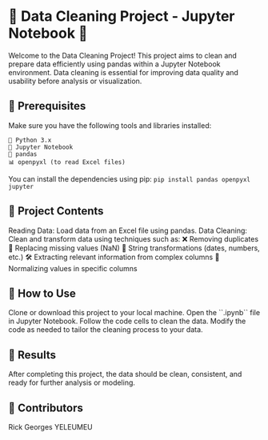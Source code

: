 <h1> 🧹 Data Cleaning Project - Jupyter Notebook 📝 </h1>

Welcome to the Data Cleaning Project! This project aims to clean and prepare data efficiently using pandas within a Jupyter Notebook environment. Data cleaning is essential for improving data quality and usability before analysis or visualization.
<h2>🔧 Prerequisites </h2>
  Make sure you have the following tools and libraries installed:
      
    🐍 Python 3.x
    📓 Jupyter Notebook
    🐼 pandas
    📊 openpyxl (to read Excel files)
    

  You can install the dependencies using pip:
    ``pip install pandas openpyxl jupyter``
    
<h2>📂 Project Contents </h2>
    Reading Data: Load data from an Excel file using pandas.
    Data Cleaning: Clean and transform data using techniques such as:
        ❌ Removing duplicates
        🧹 Replacing missing values (NaN)
        🔄 String transformations (dates, numbers, etc.)
        🛠 Extracting relevant information from complex columns
        📏 Normalizing values in specific columns

<h2>🚀 How to Use</h2>
    Clone or download this project to your local machine.
    Open the ``.ipynb`` file in Jupyter Notebook.
    Follow the code cells to clean the data.
    Modify the code as needed to tailor the cleaning process to your data.
    
<h2>🌟 Results </h2>
    After completing this project, the data should be clean, consistent, and ready for further analysis or modeling.
    
<h2>🤝 Contributors </h2>
Rick Georges YELEUMEU
    
